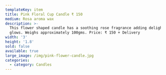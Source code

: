 ```yaml
---
templateKey: item
title: Pink Floral Cup Candle ₹ 150
medium: Rosa aroma wax
description: >-
  This flower shaped candle has a soothing rose fragrance adding delight as it
  glows. Weighs approximately 100gms. Price: ₹ 150 + Delivery
width: '3'
height: '1.8'
sold: false
available: true
large_image: /img/pink-flower-candle.jpg
categories:
  - category: Candles
---
```


